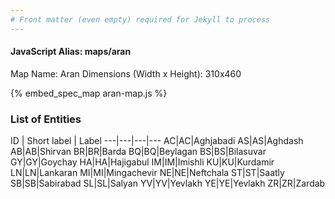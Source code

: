 ```yaml
---
# Front matter (even empty) required for Jekyll to process
---
```


#### JavaScript Alias: maps/aran

Map Name: Aran
Dimensions (Width x Height): 310x460



{% embed_spec_map aran-map.js %}

### List of Entities

ID | Short label | Label
---|---|---|---
AC|AC|Aghjabadi
AS|AS|Aghdash
AB|AB|Shirvan
BR|BR|Barda
BQ|BQ|Beylagan
BS|BS|Bilasuvar
GY|GY|Goychay
HA|HA|Hajigabul
IM|IM|Imishli
KU|KU|Kurdamir
LN|LN|Lankaran
MI|MI|Mingachevir
NE|NE|Neftchala
ST|ST|Saatly
SB|SB|Sabirabad
SL|SL|Salyan
YV|YV|Yevlakh
YE|YE|Yevlakh
ZR|ZR|Zardab




